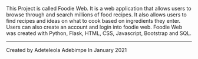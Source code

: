 This Project is called Foodie Web.
It is a web application that allows users to browse through and search millions of food recipes.
It also allows users to find recipes and ideas on what to cook based on ingredients they enter.
Users can also create an account and login into foodie web.
Foodie Web was created with Python, Flask, HTML, CSS, Javascript, Bootstrap and SQL.

--------------------------
Created by Adeteleola Adebimpe In January 2021


